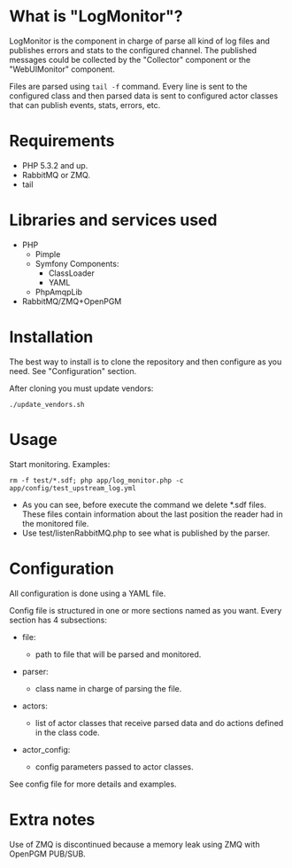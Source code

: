 What is "LogMonitor"?
=====================

LogMonitor is the component in charge of parse all kind of log files and publishes errors and stats to the configured channel. The published messages could be collected by the "Collector" component or the "WebUIMonitor" component.

Files are parsed using `tail -f` command. Every line is sent to the configured class and then parsed data is sent to configured actor classes that can publish events, stats, errors, etc.


Requirements
============

- PHP 5.3.2 and up.
- RabbitMQ or ZMQ.
- tail


Libraries and services used
===========================

- PHP
	- Pimple
	- Symfony Components:
		- ClassLoader
		- YAML
	- PhpAmqpLib 
- RabbitMQ/ZMQ+OpenPGM


Installation
============

The best way to install is to clone the repository and then configure as you need. See "Configuration" section.

After cloning you must update vendors:

	./update_vendors.sh
 

Usage
=====

Start monitoring. Examples:

	rm -f test/*.sdf; php app/log_monitor.php -c app/config/test_upstream_log.yml

* As you can see, before execute the command we delete *.sdf files. These files contain information about the last position the reader had in the monitored file.
* Use test/listenRabbitMQ.php to see what is published by the parser.


Configuration
=============

All configuration is done using a YAML file.

Config file is structured in one or more sections named as you want. Every section has 4 subsections:

- file:
	- path to file that will be parsed and monitored.

- parser:
	- class name in charge of parsing the file.

- actors:
	- list of actor classes that receive parsed data and do actions defined in the class code.

- actor_config:
	- config parameters passed to actor classes.

See config file for more details and examples.


Extra notes
===========

Use of ZMQ is discontinued because a memory leak using ZMQ with OpenPGM PUB/SUB.
